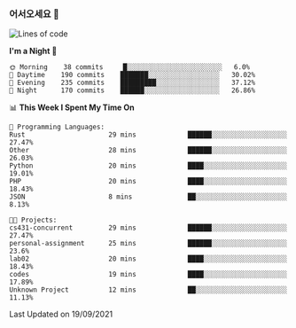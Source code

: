 ### 어서오세요 👋

<!--START_SECTION:waka-->
![Lines of code](https://img.shields.io/badge/From%20Hello%20World%20I%27ve%20Written-416819%20lines%20of%20code-blue)

**I'm a Night 🦉** 

```text
🌞 Morning    38 commits     █░░░░░░░░░░░░░░░░░░░░░░░░   6.0% 
🌆 Daytime    190 commits    ███████░░░░░░░░░░░░░░░░░░   30.02% 
🌃 Evening    235 commits    █████████░░░░░░░░░░░░░░░░   37.12% 
🌙 Night      170 commits    ██████░░░░░░░░░░░░░░░░░░░   26.86%

```


📊 **This Week I Spent My Time On** 

```text
💬 Programming Languages: 
Rust                     29 mins             ██████░░░░░░░░░░░░░░░░░░░   27.47% 
Other                    28 mins             ██████░░░░░░░░░░░░░░░░░░░   26.03% 
Python                   20 mins             ████░░░░░░░░░░░░░░░░░░░░░   19.01% 
PHP                      20 mins             ████░░░░░░░░░░░░░░░░░░░░░   18.43% 
JSON                     8 mins              ██░░░░░░░░░░░░░░░░░░░░░░░   8.13%

🐱‍💻 Projects: 
cs431-concurrent         29 mins             ██████░░░░░░░░░░░░░░░░░░░   27.47% 
personal-assignment      25 mins             ██████░░░░░░░░░░░░░░░░░░░   23.6% 
lab02                    20 mins             ████░░░░░░░░░░░░░░░░░░░░░   18.43% 
codes                    19 mins             ████░░░░░░░░░░░░░░░░░░░░░   17.89% 
Unknown Project          12 mins             ██░░░░░░░░░░░░░░░░░░░░░░░   11.13%

```


 Last Updated on 19/09/2021
<!--END_SECTION:waka-->
